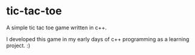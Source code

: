 tic-tac-toe
===========

A simple tic tac toe game written in c++. 

I developed this game in my early days of c++ programming as a learning project. :)
